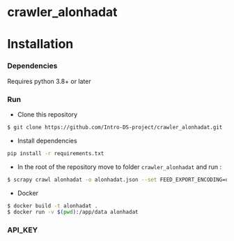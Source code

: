 # crawler_alonhadat
# Installation

### Dependencies
Requires python 3.8+ or later



### Run
- Clone this repository

```bash
$ git clone https://github.com/Intro-DS-project/crawler_alonhadat.git
```

- Install dependencies
```bash
pip install -r requirements.txt
```

- In the root of the repository move to folder `crawler_alonhadat` and run : 
```bash
$ scrapy crawl alonhadat -o alonhadat.json --set FEED_EXPORT_ENCODING=utf-8
```

- Docker
``` bash 
$ docker build -t alonhadat .
$ docker run -v $(pwd):/app/data alonhadat 
```

### API_KEY 
